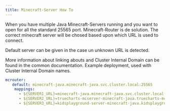 ```yaml
---
title: Minecraft-Server How To
---
```


When you have multiple Java Minecraft-Servers running and you want to open for all the standard 25565 port. Minecraft-Router is de solution.
The correct minecraft server will be chosed based upon which URL is used to connect.

Default server can be given in the case un unknown URL is detected.

More information about linking abouts and Cluster Internal Domain can be found in the common documentation.
Example deployment, used with Cluster Internal Domain names.

```yaml
mcrouter:
   default: minecraft-java.minecraft-java.svc.cluster.local:25565
    mappings:
      - ${SERVER1_URL}=minecraft-java.minecraft-java.svc.cluster.local:25565
      - ${SERVER2_URL}=truecharts-mcserver-minecraft-java.truecharts-mcserver.svc.cluster.local:25565
      - ${SERVER3_URL}=kidsplayground-server-minecraft-java.kidsplayground-server.svc.cluster.local:25565
```` 
